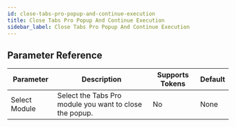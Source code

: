 ```yaml
---
id: close-tabs-pro-popup-and-continue-execution
title: Close Tabs Pro Popup And Continue Execution
sidebar_label: Close Tabs Pro Popup And Continue Execution
---
```





## Parameter Reference
| Parameter | Description | Supports Tokens | Default |
| -- | -- | -- | -- |
| Select Module | Select the Tabs Pro module you want to close the popup. | No | None |
